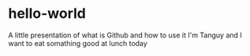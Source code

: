 # hello-world
A little presentation of what is Github and how to use it
I'm Tanguy and I want to eat somathing good at lunch today
